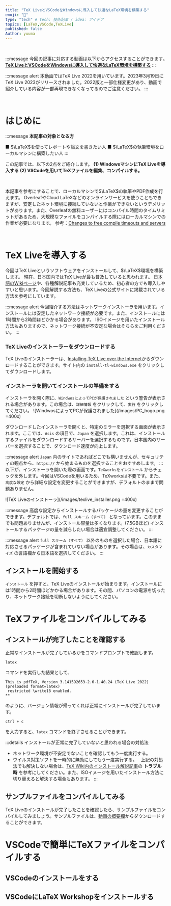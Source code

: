 ```yaml
---
title: "TeX LiveとVSCodeをWindowsに導入して快適なLaTeX環境を構築する"
emoji: "🙌"
type: "tech" # tech: 技術記事 / idea: アイデア
topics: [LaTeX,VSCode,TeXLive]
published: false
Author: yuuma
---
```


&nbsp;

:::message
今回の記事に対応する動画は以下からアクセスすることができます｡
__[TeX LiveとVSCodeをWindowsに導入して快適なLaTeX環境を構築する](https://togotv.dbcls.jp/20230301.html)__
:::

:::message alert
本動画ではTeX Live 2022を用いています。2023年3月19日にTeX Live 2023がリリースされました。2022版と一部仕様変更があり、動画で紹介している内容が一部再現できなくなってるのでご注意ください。
:::


&nbsp;

# はじめに

:::message
__本記事の対象となる方__

■ $\LaTeX$を使ってレポートや論文を書きたい人
■ $\LaTeX$の執筆環境をローカルマシンに構築したい人
:::

この記事では、以下の2点をご紹介します。
__(1) WindowsマシンにTeX Liveを導入する__
__(2) VSCodeを用いてTeXファイルを編集、コンパイルする。__

&nbsp;

本記事を参考にすることで、ローカルマシンで$\LaTeX$の執筆やPDF作成を行えます。
OverleafやCloud LaTeXなどのオンラインサービスを使うこともできますが、安定したネット環境に接続していないと作業ができないというデメリットがあります。また、Overleafの無料ユーザーにはコンパイル時間のタイムリミットがあるため、大規模なファイルをコンパイルする際にはローカルマシンでの作業が必要になります。
参考：[Changes to free compile timeouts and servers](https://ja.overleaf.com/blog/changes-to-free-compile-timeouts-and-servers)

&nbsp;

# TeX Liveを導入する
今回はTeX Liveというソフトウェアをインストールして、$\LaTeX$環境を構築します。
現在、日本国内ではTeX Liveが最も普及していると思われます。
[日本語のWikiページ](https://texwiki.texjp.org/?TeX%20Live)や、各種解説記事も充実しているため、初心者の方でも導入しやすいと思います。今回解説する方法も、TeX Liveの公式サイトに掲載されている方法を参考にしています。

:::message alert
今回紹介する方法はネットワークインストーラを用います。インストールには安定したネットワーク接続が必要です。また、インストールには1時間から2時間ほどかかる場合があります。
ISOイメージを用いたインストール方法もありますので、ネットワーク接続が不安定な場合はそちらをご利用ください。
:::

### TeX Liveのインストーラーをダウンロードする
TeX Liveのインストーラーは、[Installing TeX Live over the Internet](https://www.tug.org/texlive/acquire-netinstall.html)からダウンロードすることができます。サイト内の `install-tl-windows.exe` をクリックしてダウンロードします。

### インストーラを開いてインストールの準備をする
インストーラを開く際に、`WindwosによってPCが保護されました` という警告が表示される場合があります。この場合は、`詳細情報` をクリックして、`実行` をクリックしてください。
![WindwosによってPCが保護されました](/images/PC_hogo.png =400x)

ダウンロードしたインストーラを開くと、特定のミラーを選択する画面が表示されます。ここでは、`Asis` の項目で、`Japan` を選択します。これは、インストールするファイルをダウンロードするサーバーを選択するものです。日本国内のサーバーを選択することで、ダウンロード速度が向上します。

:::message alert
`Japan` 内のサイトであればどこでも構いませんが、セキュリティの観点から、`https://` から始まるものを選択することをおすすめします。
:::
&nbsp;
以下が、インストーラを開いた際の画面です。`TeXworksをインストール` からチェックを外します。今回はVSCodeを用いるため、TeXworksは不要です。また、`高度な設定` から詳細な設定を変更することができますが、デフォルトのままで問題ありません。

![TeX Liveのインストーラ](/images/texlive_installer.png =400x)

:::message
高度な設定からインストールするパッケージの量を変更することができます。デフォルトでは、`full スキーム（すべて）` となっています。このままでも問題ありませんが、インストール容量は多くなります。(7.5GBほど)
インストールするパッケージの量を減らしたい場合は適宜調整してください。
:::

:::message alert
`full スキーム（すべて）` 以外のものを選択した場合、日本語に対応させるパッケージが含まれていない場合があります。その場合は、`カスタマイズ` の言語欄から日本語を選択してください。
:::

## インストールを開始する
`インストール` を押すと、TeX Liveのインストールが始まります。インストールには1時間から2時間ほどかかる場合があります。その間、パソコンの電源を切ったり、ネットワーク接続を切断しないようにしてください。

# TeXファイルをコンパイルしてみる
## インストールが完了したことを確認する
正常なインストールが完了しているかをコマンドプロンプトで確認します。
```bash:コマンドプロンプト
latex
```
コマンドを実行した結果として、
```bash=
This is pdfTeX, Version 3.141592653-2.6-1.40.24 (TeX Live 2022) (preloaded format=latex)
 restricted \write18 enabled.
**
```
のように、バージョン情報が帰ってくれば正常にインストールが完了しています。
```bash:コマンドプロンプト
ctrl + c
```
を入力すると、`latex` コマンドを終了させることができます。

:::details インストールが正常に完了していないと思われる場合の対処法
- ネットワーク環境が不安定でないことを確認してもう一度実行する。
- ウイルス対策ソフトを一時的に無効にしてもう一度実行する。
&nbsp;
上記の対処法でも解決しない場合は、[TeX Wiki内のインストール解説記事](https://texwiki.texjp.org/?TeX%20Live%2FWindows)の __トラブル時__ を参考にしてください。また、ISOイメージを用いたインストール方法に切り替えると解決する場合もあります。
:::

## サンプルファイルをコンパイルしてみる
TeX Liveのインストールが完了したことを確認したら、サンプルファイルをコンパイルしてみましょう。サンプルファイルは、[動画の概要欄](https://togotv.dbcls.jp/20230301.html)からダウンロードすることができます。

# VSCodeで簡単にTeXファイルをコンパイルする

## VSCodeのインストールをする
## VSCodeにLaTeX Workshopをインストールする

